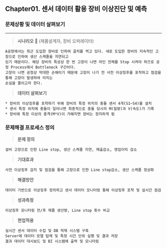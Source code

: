 ## Chapter01. 센서 데이터 활용 장비 이상진단 및 예측

### **문제상황 및 데이터 살펴보기**
---
> **시나리오** 👷 (제품설계자, 장비 오퍼레이터)

```
A공장에서는 최근 도입한 장비로 인하여 골치를 썩고 있다. 새로 도입한 장비의 지속적인 고장으로 인하여 생산 스케줄을 지연되고  
있기 때문이다. 해당 장비의 특성상 한 번 고장이 나면 라인 전체를 Stop 시켜야 하므로 공정 Process에서 Bottleneck 구간이다.  
고장이 나면 공정상 막대한 손해이기 때문에 고장이 나기 전 사전 이상징후를 포착하고 점검을 통해 고장이 발생하여 미치는
손실을 줄이고자 한다.
```

> **데이터 살펴보기**
```
* 장비의 이상징후를 포착하기 위해 장비의 특정 위치의 충돌 센서 4개(S1~S4)를 설치
* 센서 특정 위치에 충돌이 일어나면 최종적으로 충돌 당시의 M(질량)과 V(속도)가 기록
* 장비에 특정 이상의 충격(M*V)이 가해지면 장비는 정지하게 됨
```


### **문제해결 프로세스 정의**
> **문제 정의**
```
설비 고장으로 인한 Line stop, 생산 스케줄 지연, 매출감소, 영업이익 감소
```  
> **기대효과**
```
사전 이상징후 감지 및 점검을 통해 고장으로 인한 Line stop감소, 생산 스케줄 정상화
```
> **해결방안**
```
데이터 기반으로 이상징후 정의하고 센서 데이터 모니터링 통해 이상징후 포착 및 실시간 점검
```
> **성과측정**  

```
이상징후 모니터링 전/후 제품 생산량, Line stop 횟수 비교
```

> **현업적용**  

```
실시간 센서 데이터 수집 및 DB 적재 시스템 구축  
Server에 데이터 모델 탑재 및 특정 시간 단위 실행 및 결과 저장  
결과 데이터 대시보드 및 BI 시스템에 출력 및 모니터링
```
